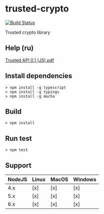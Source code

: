 # trusted-crypto
[![Build Status](https://travis-ci.org/TrustedPlus/trusted-crypto.svg?branch=master&style=flat)](https://travis-ci.org/TrustedPlus/trusted-crypto)

Trusted crypto library

## Help (ru)

[Trusted API 0.1 (JS).pdf](https://github.com/TrustedPlus/trusted-crypto/raw/master/docs/TRUSTED%20API%200.1%20(JS).pdf )

## Install dependencies

```
> npm install -g typescript
> npm install -g typings
> npm install -g mocha

```

## Build

```
> npm install

```

## Run test

```
> npm test

```

## Support
NodeJS | Linux | MacOS | Windows |
--------------|-------|-------|---------|
4.x           |  [x] |  [x] |  [x]   |
5.x           |  [x] |  [x] |  [x]   |
6.x           |  [x] |  [x] |  [x]   |
